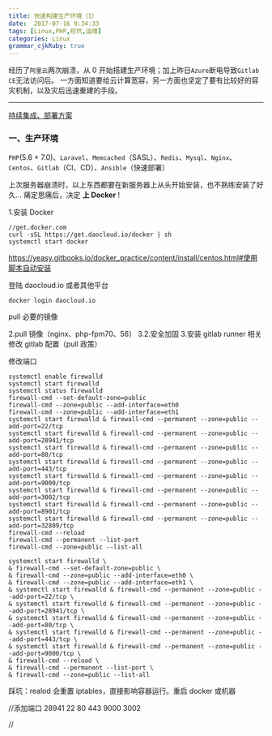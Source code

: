 ```yaml
---
title: 快速构建生产环境（1）
date:  2017-07-16 9:34:33
tags: [Linux,PHP,挖坑,运维]
categories: Linux
grammar_cjkRuby: true
---
```


经历了`阿里云`两次崩溃，从 0 开始搭建生产环境；加上昨日`Azure`断电导致`Gitlab CE`无法访问后。
一方面知道要给云计算宽容，另一方面也坚定了要有比较好的容灾机制，以及灾后迅速重建的手段。

<!-- more -->

---

[持续集成、部署方案](https://b.fengbl.cn/2017/03/25/2017-3-25-Plan-Of-CI-CD/)

### 一、生产环境

`PHP`(5.6 + 7.0)、`Laravel`、`Memcached`（SASL）、`Redis`、`Mysql`、`Nginx`、`Centos`、`Gitlab`（CI、CD）、`Ansible`（快速部署）

上次服务器崩溃时，以上东西都要在新服务器上从头开始安装，也不熟练安装了好久...
痛定思痛后，决定 **上 Docker** !


1.安装 Docker
````shell
//get.docker.com
curl -sSL https://get.daocloud.io/docker | sh 
systemctl start docker
````

https://yeasy.gitbooks.io/docker_practice/content/install/centos.html#使用脚本自动安装

登陆 daocloud.io 或者其他平台

``` shell
docker login daocloud.io
```

pull 必要的镜像


2.pull 镜像（nginx、php-fpm70、56）
3.2.安全加固
3.安装 gitlab runner 相关
修改 gitlab 配置（pull 政策）


修改端口

````
systemctl enable firewalld
systemctl start firewalld
systemctl status firewalld
firewall-cmd --set-default-zone=public
firewall-cmd --zone=public --add-interface=eth0
firewall-cmd --zone=public --add-interface=eth1
systemctl start firewalld & firewall-cmd --permanent --zone=public --add-port=22/tcp
systemctl start firewalld & firewall-cmd --permanent --zone=public --add-port=28941/tcp
systemctl start firewalld & firewall-cmd --permanent --zone=public --add-port=80/tcp
systemctl start firewalld & firewall-cmd --permanent --zone=public --add-port=443/tcp
systemctl start firewalld & firewall-cmd --permanent --zone=public --add-port=9000/tcp
systemctl start firewalld & firewall-cmd --permanent --zone=public --add-port=3002/tcp
systemctl start firewalld & firewall-cmd --permanent --zone=public --add-port=8901/tcp
systemctl start firewalld & firewall-cmd --permanent --zone=public --add-port=32809/tcp
firewall-cmd --reload
firewall-cmd --permanent --list-port
firewall-cmd --zone=public --list-all

systemctl start firewalld \
& firewall-cmd --set-default-zone=public \
& firewall-cmd --zone=public --add-interface=eth0 \
& firewall-cmd --zone=public --add-interface=eth1 \
& systemctl start firewalld & firewall-cmd --permanent --zone=public --add-port=22/tcp \
& systemctl start firewalld & firewall-cmd --permanent --zone=public --add-port=28941/tcp \
& systemctl start firewalld & firewall-cmd --permanent --zone=public --add-port=80/tcp \
& systemctl start firewalld & firewall-cmd --permanent --zone=public --add-port=443/tcp \ 
& systemctl start firewalld & firewall-cmd --permanent --zone=public --add-port=9000/tcp \
& firewall-cmd --reload \
& firewall-cmd --permanent --list-port \
& firewall-cmd --zone=public --list-all
````

踩坑：realod 会重置 iptables，直接影响容器运行。重启 docker 或机器

//添加端口 28941 22 80 443 9000 3002

//